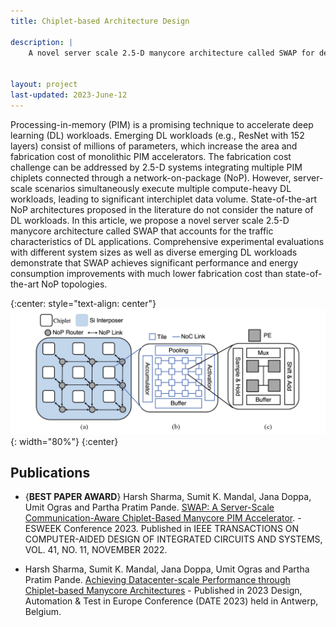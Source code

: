 ```yaml
---
title: Chiplet-based Architecture Design

description: |
    A novel server scale 2.5-D manycore architecture called SWAP for deep learning (DL) applications.


layout: project
last-updated: 2023-June-12
---
```


Processing-in-memory (PIM) is a promising technique to accelerate deep learning (DL) workloads. Emerging DL workloads (e.g., ResNet with 152 layers) consist of millions of parameters, which increase the area and fabrication cost of monolithic PIM accelerators. The fabrication cost challenge can be addressed by 2.5-D systems integrating multiple PIM chiplets connected through a network-on-package (NoP). However, server-scale scenarios simultaneously execute multiple compute-heavy DL workloads, leading to significant interchiplet data volume. State-of-the-art NoP architectures proposed in the literature do not consider the nature of DL workloads. In this article, we propose a novel server scale 2.5-D manycore architecture called SWAP that accounts for the traffic characteristics of DL applications. Comprehensive experimental evaluations with different system sizes as well as diverse emerging DL workloads demonstrate that SWAP achieves significant performance and energy consumption improvements with much lower fabrication cost than state-of-the-art NoP topologies.

{:center: style="text-align: center"}
![image](/img/chiplets/overview.png){: width="80%"}
{:center}

## Publications

* {**BEST PAPER AWARD**} Harsh Sharma, Sumit K. Mandal, Jana Doppa, Umit Ogras and Partha Pratim Pande. [SWAP: A Server-Scale Communication-Aware Chiplet-Based Manycore PIM Accelerator](https://ieeexplore.ieee.org/stamp/stamp.jsp?arnumber=9852792). - ESWEEK Conference 2023. Published in IEEE TRANSACTIONS ON COMPUTER-AIDED DESIGN OF INTEGRATED CIRCUITS AND SYSTEMS, VOL. 41, NO. 11, NOVEMBER 2022. 

* Harsh Sharma, Sumit K. Mandal, Jana Doppa, Umit Ogras and Partha Pratim Pande. [Achieving Datacenter-scale Performance through Chiplet-based Manycore Architectures](https://ieeexplore.ieee.org/stamp/stamp.jsp?arnumber=10137125) - Published in 2023 Design, Automation & Test in Europe Conference (DATE 2023) held in Antwerp, Belgium. 